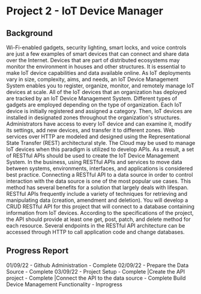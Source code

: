 # Project 2 - IoT Device Manager
## Background
Wi-Fi-enabled gadgets, security lighting, smart locks, and voice controls are just a few examples of smart devices that can connect and share data over the Internet. Devices that are part of distributed ecosystems may monitor the environment in houses and other structures. It is essential to make IoT device capabilities and data available online. As IoT deployments vary in size, complexity, aims, and needs, an IoT Device Management System enables you to register, organize, monitor, and remotely manage IoT devices at scale.
All of the IoT devices that an organization has deployed are tracked by an IoT Device Management System. Different types of gadgets are employed depending on the type of organization. Each IoT device is initially registered and assigned a category. Then, IoT devices are installed in designated zones throughout the organization's structures. Administrators have access to every IoT device and can examine it, modify its settings, add new devices, and transfer it to different zones. Web services over HTTP are modeled and designed using the Representational State Transfer (REST) architectural style. The Cloud may be used to manage IoT devices when this paradigm is utilized to develop APIs. As a result, a set of RESTful APIs should be used to create the IoT Device Management System.
In the business, using RESTful APIs and services to move data between systems, environments, interfaces, and applications is considered best practice. Connecting a RESTful API to a data source in order to control interaction with the data source is one of the most popular use cases. This method has several benefits for a solution that largely deals with lifespan. RESTful APIs frequently include a variety of techniques for retrieving and manipulating data (creation, amendment and deletion).
You will develop a CRUD RESTful API for this project that will connect to a database containing information from IoT devices. According to the specifications of the project, the API should provide at least one get, post, patch, and delete method for each resource. Several endpoints in the RESTful API architecture can be accessed through HTTP to call application code and change databases.

## Progress Report	
01/09/22 - Github Administration					- Complete
02/09/22 - Prepare the Data Source 					- Complete
03/09/22 - Project Setup							- Complete
		   |Create the API project					- Complete
		   |Connect the API to the data source		- Complete
		   Build Device Management Functionality	- Inprogress